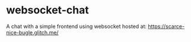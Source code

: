 # websocket-chat
A chat with a simple frontend using websocket hosted at: https://scarce-nice-bugle.glitch.me/
